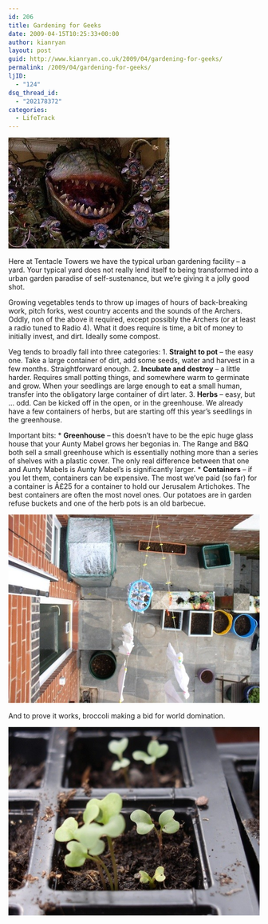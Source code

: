 ```yaml
---
id: 206
title: Gardening for Geeks
date: 2009-04-15T10:25:33+00:00
author: kianryan
layout: post
guid: http://www.kianryan.co.uk/2009/04/gardening-for-geeks/
permalink: /2009/04/gardening-for-geeks/
ljID:
  - "124"
dsq_thread_id:
  - "202178372"
categories:
  - LifeTrack
---
```

![Audrey](/assets/images/2009/04/audrey1.jpg)

Here at Tentacle Towers we have the typical urban gardening facility – a yard. Your typical yard does not really lend itself to being transformed into a urban garden paradise of self-sustenance, but we’re giving it a jolly good shot.

Growing vegetables tends to throw up images of hours of back-breaking work, pitch forks, west country accents and the sounds of the Archers. Oddly, non of the above it required, except possibly the Archers (or at least a radio tuned to Radio 4). What it does require is time, a bit of money to initially invest, and dirt. Ideally some compost.

Veg tends to broadly fall into three categories: 1. **Straight to pot** – the easy one. Take a large container of dirt, add some seeds, water and harvest in a few months. Straightforward enough. 2. **Incubate and destroy** – a little harder. Requires small potting things, and somewhere warm to germinate and grow. When your seedlings are large enough to eat a small human, transfer into the obligatory large container of dirt later. 3. **Herbs** – easy, but … odd. Can be kicked off in the open, or in the greenhouse. We already have a few containers of herbs, but are starting off this year’s seedlings in the greenhouse.

Important bits: * **Greenhouse** – this doesn’t have to be the epic huge glass house that your Aunty Mabel grows her begonias in. The Range and B&Q both sell a small greenhouse which is essentially nothing more than a series of shelves with a plastic cover. The only real difference between that one and Aunty Mabels is Aunty Mabel’s is significantly larger. * **Containers** – if you let them, containers can be expensive. The most we’ve paid (so far) for a container is Â£25 for a container to hold our Jerusalem Artichokes. The best containers are often the most novel ones. Our potatoes are in garden refuse buckets and one of the herb pots is an old barbecue.

![Garden](/assets/images/2009/04/garden.jpg)

And to prove it works, broccoli making a bid for world domination.

![Broccoli](/assets/images/2009/04/broccoli.jpg)